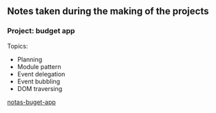 ## Notes taken during the making of the projects

### Project: budget app
Topics:

- Planning 
- Module pattern
- Event delegation
- Event bubbling
- DOM traversing

[notas-buget-app](https://github.com/sofiamejiamuro/js-basics/blob/master/the-complete-js-course-2020-jonas-schmedtmann/assets/pdf/budget-app-notes.pdf)